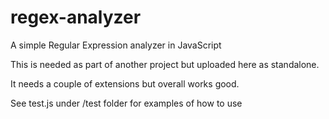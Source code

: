 regex-analyzer
==============

A simple Regular Expression analyzer in JavaScript

This is needed as part of another project but uploaded here as standalone.

It needs a couple of extensions but overall works good.


See test.js under /test folder for examples of how to use